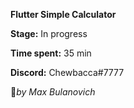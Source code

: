 **Flutter Simple Calculator** 


**Stage:** In progress

**Time spent:** 35 min

**Discord:** Chewbacca#7777




:anger:_by Max Bulanovich_

